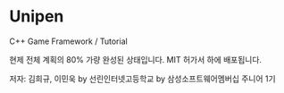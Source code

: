 Unipen
======

C++ Game Framework / Tutorial

현제 전체 계획의 80% 가량 완성된 상태입니다.
MIT 허가서 하에 배포됩니다.

저자: 김희규, 이민욱
by 선린인터넷고등학교
by 삼성소프트웨어멤버십 주니어 1기